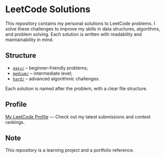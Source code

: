 # LeetCode Solutions

This repository contains my personal solutions to LeetCode problems. I solve these challenges to improve my skills in data structures, algorithms, and problem solving. Each solution is written with readability and maintainability in mind.

## Structure

- [`easy/`](./easy) – beginner-friendly problems;
- [`medium/`](./medium) – intermediate level;
- [`hard/`](./hard) – advanced algorithmic challenges.

Each solution is named after the problem, with a clear file structure.

## Profile

[My LeetCode Profile](https://leetcode.com/u/ilyatitovdev/) — Check out my latest submissions and contest rankings.

## Note

This repository is a learning project and a portfolio reference.
